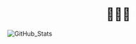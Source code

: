 <h1><div align="center">👨🏽‍🍳</div></h1>


  ![GitHub_Stats](https://github-readme-stats.vercel.app/api?username=okolo157&theme=radical)

